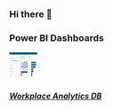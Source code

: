 ### Hi there 👋


### Power BI Dashboards
[![GitHub Logo](wpa.png)](https://github.com/Pranjali-d/Workspace-Analytics_Dashboard) 

##### [ Workplace Analytics DB](https://github.com/Pranjali-d/Workspace-Analytics_Dashboard) 






<!--
**Pranjali-d/Pranjali-d** is a ✨ _special_ ✨ repository because its `README.md` (this file) appears on your GitHub profile.

Here are some ideas to get you started:

- 🔭 I’m currently working on ...
- 🌱 I’m currently learning ...
- 👯 I’m looking to collaborate on ...
- 🤔 I’m looking for help with ...
- 💬 Ask me about ...
- 📫 How to reach me: ...
- 😄 Pronouns: ...
- ⚡ Fun fact: ...
-->
